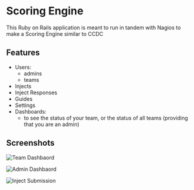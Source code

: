 # Scoring Engine

This Ruby on Rails application is meant to run in tandem with Nagios to make a Scoring Engine similar to CCDC

## Features

- Users:
  - admins
  - teams
- Injects
- Inject Responses
- Guides
- Settings
- Dashboards:
  - to see the status of your team, or the status of all teams (providing that you are an admin)

## Screenshots
![Team Dashbaord](http://www.woodworth.xyz/wp-content/uploads/2015/10/team_dashboard_shadow.png "Team Dashboard")

![Admin Dashbaord](http://www.woodworth.xyz/wp-content/uploads/2015/10/admin_dashboard_shadow.png "Admin Dashboard")

![Inject Submission](http://www.woodworth.xyz/wp-content/uploads/2015/10/inject_shadow.png "Inject Submission")

